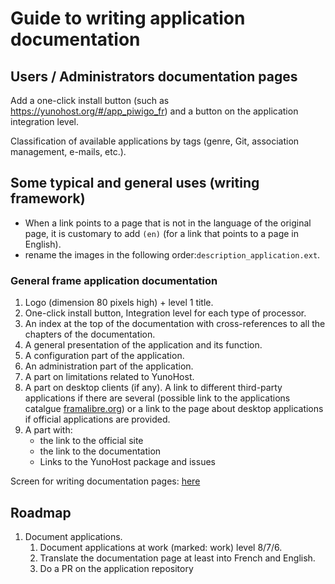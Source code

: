 # Guide to writing application documentation

## Users / Administrators documentation pages

Add a one-click install button (such as https://yunohost.org/#/app_piwigo_fr) and a button on the application integration level.

Classification of available applications by tags (genre, Git, association management, e-mails, etc.).

## Some typical and general uses (writing framework)

 + When a link points to a page that is not in the language of the original page, it is customary to add `(en)` (for a link that points to a page in English).
 + rename the images in the following order:`description_application.ext`.

### General frame application documentation

 1. Logo (dimension 80 pixels high) + level 1 title.
 1. One-click install button, Integration level for each type of processor.
 1. An index at the top of the documentation with cross-references to all the chapters of the documentation.
 1. A general presentation of the application and its function.
 2. A configuration part of the application.
 1. An administration part of the application.
 1. A part on limitations related to YunoHost.
 1. A part on desktop clients (if any). A link to different third-party applications if there are several (possible link to the applications catalgue [framalibre.org](https://framalibre.org)) or a link to the page about desktop applications if official applications are provided.
 1. A part with:
    - the link to the official site
    - the link to the documentation
    - Links to the YunoHost package and issues

Screen for writing documentation pages: [here](/app_writing_guide)

## Roadmap

1. Document applications.
   1. Document applications at work (marked: work) level 8/7/6.
   1. Translate the documentation page at least into French and English.
   1. Do a PR on the application repository
